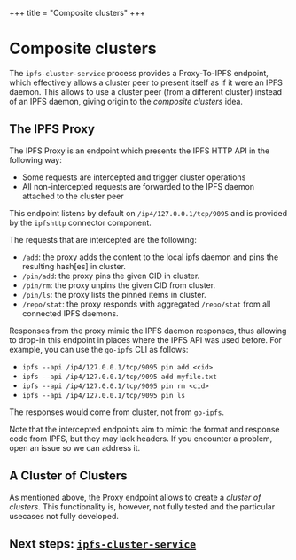 +++
title = "Composite clusters"
+++


# Composite clusters

The `ipfs-cluster-service` process provides a Proxy-To-IPFS endpoint, which effectively allows a cluster peer to present itself as if it were an IPFS daemon. This allows to use a cluster peer (from a different cluster) instead of an IPFS daemon, giving origin to the *composite clusters* idea.

## The IPFS Proxy

The IPFS Proxy is an endpoint which presents the IPFS HTTP API in the following way:

* Some requests are intercepted and trigger cluster operations
* All non-intercepted requests are forwarded to the IPFS daemon attached to the cluster peer

This endpoint listens by default on `/ip4/127.0.0.1/tcp/9095` and is provided by the `ipfshttp` connector component.

The requests that are intercepted are the following:

* `/add`: the proxy adds the content to the local ipfs daemon and pins the resulting hash[es] in cluster.
* `/pin/add`: the proxy pins the given CID in cluster.
* `/pin/rm`: the proxy unpins the given CID from cluster.
* `/pin/ls`: the proxy lists the pinned items in cluster.
* `/repo/stat`: the proxy responds with aggregated `/repo/stat` from all connected IPFS daemons.

Responses from the proxy mimic the IPFS daemon responses, thus allowing to drop-in this endpoint in places where the IPFS API was used before. For example, you can use the `go-ipfs` CLI as follows:

* `ipfs --api /ip4/127.0.0.1/tcp/9095 pin add <cid>`
* `ipfs --api /ip4/127.0.0.1/tcp/9095 add myfile.txt`
* `ipfs --api /ip4/127.0.0.1/tcp/9095 pin rm <cid>`
* `ipfs --api /ip4/127.0.0.1/tcp/9095 pin ls`

The responses would come from cluster, not from `go-ipfs`.

Note that the intercepted endpoints aim to mimic the format and response code from IPFS, but they may lack headers. If you encounter a problem, open an issue so we can address it.

## A Cluster of Clusters

As mentioned above, the Proxy endpoint allows to create a *cluster of clusters*. This functionality is, however, not fully tested and the particular usecases not fully developed.

## Next steps: [`ipfs-cluster-service`](/documentation/ipfs-cluster-service)
